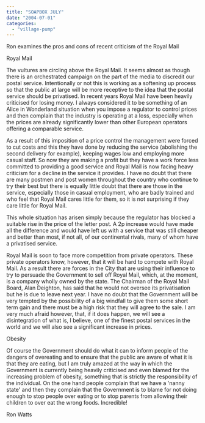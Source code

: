 ```yaml
---
title: "SOAPBOX JULY"
date: "2004-07-01"
categories: 
  - "village-pump"
---
```


Ron examines the pros and cons of recent criticism of the Royal Mail

Royal Mail

The vultures are circling above the Royal Mail. It seems almost as though there is an orchestrated campaign on the part of the media to discredit our postal service. Intentionally or not this is working as a softening up process so that the public at large will be more receptive to the idea that the postal service should be privatised. In recent years Royal Mail have been heavily criticised for losing money. I always considered it to be something of an Alice in Wonderland situation when you impose a regulator to control prices and then complain that the industry is operating at a loss, especially when the prices are already significantly lower than other European operators offering a comparable service.

As a result of this imposition of a price control the management were forced to cut costs and this they have done by reducing the service (abolishing the second delivery for example), keeping wages low and employing more casual staff. So now they are making a profit but they have a work force less committed to providing a good service and Royal Mail is now facing heavy criticism for a decline in the service it provides. I have no doubt that there are many postmen and post women throughout the country who continue to try their best but there is equally little doubt that there are those in the service, especially those in casual employment, who are badly trained and who feel that Royal Mail cares little for them, so it is not surprising if they care little for Royal Mail.

This whole situation has arisen simply because the regulator has blocked a suitable rise in the price of the letter post. A 2p increase would have made all the difference and would have left us with a service that was still cheaper and better than most, if not all, of our continental rivals, many of whom have a privatised service.

Royal Mail is soon to face more competition from private operators. These private operators know, however, that it will be hard to compete with Royal Mail. As a result there are forces in the City that are using their influence to try to persuade the Government to sell off Royal Mail, which, at the moment, is a company wholly owned by the state. The Chairman of the Royal Mail Board, Alan Deighton, has said that he would not oversee its privatisation but he is due to leave next year. I have no doubt that the Government will be very tempted by the possibility of a big windfall to give them some short term gain and there must be a high risk that they will agree to the sale. I am very much afraid however, that, if it does happen, we will see a disintegration of what is, I believe, one of the finest postal services in the world and we will also see a significant increase in prices.

Obesity

Of course the Government should do what it can to inform people of the dangers of overeating and to ensure that the public are aware of what it is that they are eating, but I am truly amazed at the way in which the Government is currently being heavily criticised and even blamed for the increasing problem of obesity, something that is strictly the responsibility of the individual. On the one hand people complain that we have a 'nanny state' and then they complain that the Government is to blame for not doing enough to stop people over eating or to stop parents from allowing their children to over eat the wrong foods. Incredible!

Ron Watts
